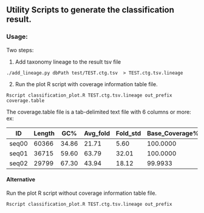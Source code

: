 ## Utility Scripts to generate the classification result. 

### Usage:

Two steps:
 
1. Add taxonomy lineage to the result tsv file

```
./add_lineage.py dbPath test/TEST.ctg.tsv  > TEST.ctg.tsv.lineage
```

2. Run the plot R script with coverage information table file.

```
Rscript classification_plot.R TEST.ctg.tsv.lineage out_prefix coverage.table
```


The coverage.table file is a tab-delimited text file with 6 columns or more:
ex:

| ID  | Length|  GC%  | Avg_fold | Fold_std | Base_Coverage% |
|-----|-------|-------|----------|----------|----------------|
|seq00| 60366 | 34.86 |   21.71  |   5.60   |  100.0000      |
|seq01| 36715 | 59.60 |   63.79  |  32.01   |  100.0000      |
|seq02| 29799 | 67.30 |   43.94  |  18.12   |   99.9933      | 



#### Alternative 

Run the plot R script without coverage information table file.

```
Rscript classification_plot.R TEST.ctg.tsv.lineage out_prefix
```


